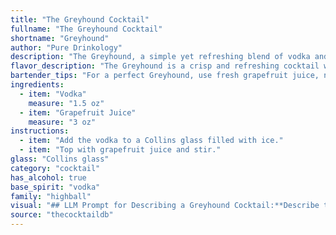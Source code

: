 ```yaml
---
title: "The Greyhound Cocktail"
fullname: "The Greyhound Cocktail"
shortname: "Greyhound"
author: "Pure Drinkology"
description: "The Greyhound, a simple yet refreshing blend of vodka and grapefruit juice, is a classic example of a **Highball**.  Its origins are debated, but it likely emerged in the 1930s, a testament to the rise of vodka cocktails during that era. "
flavor_description: "The Greyhound is a crisp and refreshing cocktail with a vibrant citrus character. The vodka provides a clean, smooth base, while the grapefruit juice delivers a tart, slightly bitter tang. The combination creates a balanced and invigorating drink with a slightly sweet finish.  It's a perfect choice for a warm day or a light, pre-dinner cocktail. "
bartender_tips: "For a perfect Greyhound, use fresh grapefruit juice, not bottled.  Chill both the vodka and juice before mixing for a refreshing drink.  Rim the glass with sugar for a sweet twist, or salt for a savory kick.  Don't over-shake, as it can bruise the grapefruit juice and create bitterness.  Serve it tall and icy, garnished with a grapefruit wedge. "
ingredients:
  - item: "Vodka"
    measure: "1.5 oz"
  - item: "Grapefruit Juice"
    measure: "3 oz"
instructions:
  - item: "Add the vodka to a Collins glass filled with ice."
  - item: "Top with grapefruit juice and stir."
glass: "Collins glass"
category: "cocktail"
has_alcohol: true
base_spirit: "vodka"
family: "highball"
visual: "## LLM Prompt for Describing a Greyhound Cocktail:**Describe the visual appearance of a Greyhound cocktail. Consider the following aspects:*** **Color:** What shade of pink or orange does the grapefruit juice impart? Is it a vibrant hue or more muted? * **Clarity:** Is the drink clear or does it have a slight cloudiness from the grapefruit juice? * **Texture:** Is the surface of the drink smooth or does it have any bubbles or foam?* **Glassware:** What type of glass is the cocktail typically served in? Is it tall and slender, or short and wide? * **Garnish:** Are there any garnishes added, like a grapefruit wedge, a sprig of rosemary, or an orange peel? If so, describe their placement and how they enhance the visual appeal. * **Overall Impression:** What is the overall aesthetic of the drink? Does it appear refreshing, sophisticated, or playful? **Remember to use vivid language and sensory details to bring the description to life.** "
source: "thecocktaildb"
---
```


